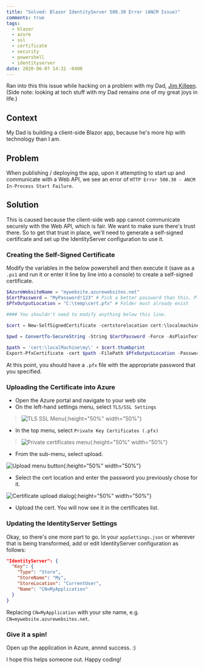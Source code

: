 ```yaml
---
title: "Solved: Blazor IdentityServer 500.30 Error (ANCM Issue)"
comments: true
tags:
  - blazor
  - azure
  - ssl
  - certificate
  - security
  - powershell
  - identityserver
date: 2020-06-07 14:31 -0400
---
```

Ran into this this issue while hacking on a problem with my Dad, [Jim Killeen](https://twitter.com/JimK_). (Side note: looking at tech stuff with my Dad remains one of my great joys in life.) 

## Context

My Dad is building a client-side Blazor app, because he's more hip with technology than I am.

## Problem

When publishing / deploying the app, upon it attempting to start up and communicate with a Web API, we see an error of `HTTP Error 500.30 - ANCM In-Process Start Failure`.

## Solution

This is caused because the client-side web app cannot communicate securely with the Web API, which is fair. We want to make sure there's trust there. So to get that trust in place, we'll need to generate a self-signed certificate and set up the IdentityServer configuration to use it.

### Creating the Self-Signed Certificate

Modify the variables in the below powershell and then execute it (save as a `.ps1` and run it or enter it line by line into a console) to create a self-signed certificate.

```powershell
$AzureWebsiteName = "mywebsite.azurewebsites.net"
$CertPassword = "MyPassword!123" # Pick a better password than this. Please.
$PfxOutputLocation = "C:\temp\cert.pfx" # Folder must already exist

#### You shouldn't need to modify anything below this line.

$cert = New-SelfSignedCertificate -certstorelocation cert:\localmachine\my -dnsname $AzureWebsiteName
	
$pwd = ConvertTo-SecureString -String $CertPassword -Force -AsPlainText

$path = 'cert:\localMachine\my\' + $cert.thumbprint 
Export-PfxCertificate -cert $path -FilePath $PfxOutputLocation -Password $pwd
```

At this point, you should have a `.pfx` file with the appropriate password that you specified.

### Uploading the Certificate into Azure

* Open the Azure portal and navigate to your web site
* On the left-hand settings menu, select `TLS/SSL Settings`

> ![TLS SSL Menu]({{site.post-images}}/2020-06_BlazorANCM/01_TlsSslSettings.png){:height="50%" width="50%"}

* In the top menu, select `Private Key Certificates (.pfx)`

> ![Private certificates menu]({{site.post-images}}/2020-06_BlazorANCM/02_PrivateCertificates.png){:height="50%" width="50%"}

* From the sub-menu, select upload.

![Upload menu button]({{site.post-images}}/2020-06_BlazorANCM/03_Upload.png){:height="50%" width="50%"}

* Select the cert location and enter the password you previously chose for it.

![Certificate upload dialog]({{site.post-images}}/2020-06_BlazorANCM/04_CertificateInfo.png){:height="50%" width="50%"}

* Upload the cert. You will now see it in the certificates list.

### Updating the IdentityServer Settings

Okay, so there's one more part to go. In your `appSettings.json` or wherever that is being transformed, add or edit IdentityServer configuration as follows:

```json
"IdentityServer": {
  "Key": {
    "Type": "Store",
    "StoreName": "My",
    "StoreLocation": "CurrentUser",
    "Name": "CN=MyApplication"
  }
}
```

Replacing `CN=MyApplication` with your site name, e.g. `CN=mywebsite.azurewebsites.net`.

### Give it a spin!

Open up the application in Azure, annnd success. :) 

I hope this helps someone out. Happy coding!